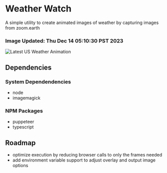 # Weather Watch

A simple utility to create animated images of weather by capturing images from zoom.earth

### Image Updated: Thu Dec 14 05:10:30 PST 2023

![Latest US Weather Animation](animations/2023-12-14.webp)

## Dependencies
### System Dependendencies
* node
* imagemagick
### NPM Packages
* puppeteer
* typescript

## Roadmap
* optimize execution by reducing browser calls to only the frames needed
* add environment variable support to adjust overlay and output image options
